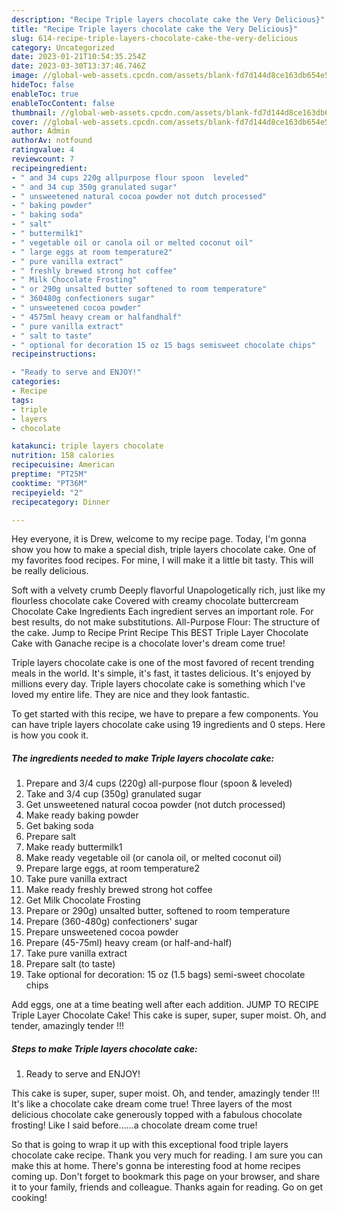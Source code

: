 ```yaml
---
description: "Recipe Triple layers chocolate cake the Very Delicious}"
title: "Recipe Triple layers chocolate cake the Very Delicious}"
slug: 614-recipe-triple-layers-chocolate-cake-the-very-delicious
category: Uncategorized
date: 2023-01-21T10:54:35.254Z
date: 2023-03-30T13:37:46.746Z
image: //global-web-assets.cpcdn.com/assets/blank-fd7d144d8ce163db654e5a02c40b08a2775adb7897d16e4062681dc7e1b2800f.png
hideToc: false
enableToc: true
enableTocContent: false
thumbnail: //global-web-assets.cpcdn.com/assets/blank-fd7d144d8ce163db654e5a02c40b08a2775adb7897d16e4062681dc7e1b2800f.png
cover: //global-web-assets.cpcdn.com/assets/blank-fd7d144d8ce163db654e5a02c40b08a2775adb7897d16e4062681dc7e1b2800f.png
author: Admin
authorAv: notfound
ratingvalue: 4
reviewcount: 7
recipeingredient:
- " and 34 cups 220g allpurpose flour spoon  leveled"
- " and 34 cup 350g granulated sugar"
- " unsweetened natural cocoa powder not dutch processed"
- " baking powder"
- " baking soda"
- " salt"
- " buttermilk1"
- " vegetable oil or canola oil or melted coconut oil"
- " large eggs at room temperature2"
- " pure vanilla extract"
- " freshly brewed strong hot coffee"
- " Milk Chocolate Frosting"
- " or 290g unsalted butter softened to room temperature"
- " 360480g confectioners sugar"
- " unsweetened cocoa powder"
- " 4575ml heavy cream or halfandhalf"
- " pure vanilla extract"
- " salt to taste"
- " optional for decoration 15 oz 15 bags semisweet chocolate chips"
recipeinstructions:

- "Ready to serve and ENJOY!"
categories:
- Recipe
tags:
- triple
- layers
- chocolate

katakunci: triple layers chocolate 
nutrition: 158 calories
recipecuisine: American
preptime: "PT25M"
cooktime: "PT36M"
recipeyield: "2"
recipecategory: Dinner

---
```



Hey everyone, it is Drew, welcome to my recipe page. Today, I'm gonna show you how to make a special dish, triple layers chocolate cake. One of my favorites food recipes. For mine, I will make it a little bit tasty. This will be really delicious.

Soft with a velvety crumb Deeply flavorful Unapologetically rich, just like my flourless chocolate cake Covered with creamy chocolate buttercream Chocolate Cake Ingredients Each ingredient serves an important role. For best results, do not make substitutions. All-Purpose Flour: The structure of the cake. Jump to Recipe Print Recipe This BEST Triple Layer Chocolate Cake with Ganache recipe is a chocolate lover&#39;s dream come true!

Triple layers chocolate cake is one of the most favored of recent trending meals in the world. It's simple, it's fast, it tastes delicious. It's enjoyed by millions every day. Triple layers chocolate cake is something which I've loved my entire life. They are nice and they look fantastic.


To get started with this recipe, we have to prepare a few components. You can have triple layers chocolate cake using 19 ingredients and 0 steps. Here is how you cook it.

<!--inarticleads1-->

##### The ingredients needed to make Triple layers chocolate cake:

1. Prepare  and 3/4 cups (220g) all-purpose flour (spoon &amp; leveled)
1. Take  and 3/4 cup (350g) granulated sugar
1. Get  unsweetened natural cocoa powder (not dutch processed)
1. Make ready  baking powder
1. Get  baking soda
1. Prepare  salt
1. Make ready  buttermilk1
1. Make ready  vegetable oil (or canola oil, or melted coconut oil)
1. Prepare  large eggs, at room temperature2
1. Take  pure vanilla extract
1. Make ready  freshly brewed strong hot coffee
1. Get  Milk Chocolate Frosting
1. Prepare  or 290g) unsalted butter, softened to room temperature
1. Prepare  (360-480g) confectioners&#39; sugar
1. Prepare  unsweetened cocoa powder
1. Prepare  (45-75ml) heavy cream (or half-and-half)
1. Take  pure vanilla extract
1. Prepare  salt (to taste)
1. Take  optional for decoration: 15 oz (1.5 bags) semi-sweet chocolate chips


Add eggs, one at a time beating well after each addition. JUMP TO RECIPE Triple Layer Chocolate Cake! This cake is super, super, super moist. Oh, and tender, amazingly tender !!! 

<!--inarticleads2-->

##### Steps to make Triple layers chocolate cake:


1. Ready to serve and ENJOY!

This cake is super, super, super moist. Oh, and tender, amazingly tender !!! It&#39;s like a chocolate cake dream come true! Three layers of the most delicious chocolate cake generously topped with a fabulous chocolate frosting! Like I said before……a chocolate dream come true! 

So that is going to wrap it up with this exceptional food triple layers chocolate cake recipe. Thank you very much for reading. I am sure you can make this at home. There's gonna be interesting food at home recipes coming up. Don't forget to bookmark this page on your browser, and share it to your family, friends and colleague. Thanks again for reading. Go on get cooking!
